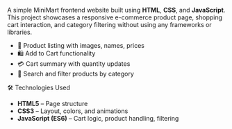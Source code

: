 A simple MiniMart frontend website built using **HTML**, **CSS**, and **JavaScript**. 
This project showcases a responsive e-commerce product page, shopping cart interaction, and category filtering without using any frameworks or libraries.

- 🧾 Product listing with images, names, prices
- 🛍️ Add to Cart functionality
- 💳 Cart summary with quantity updates
- 🔎 Search and filter products by category

 🛠️ Technologies Used

- **HTML5** – Page structure
- **CSS3** – Layout, colors, and animations
- **JavaScript (ES6)** – Cart logic, product handling, filtering
